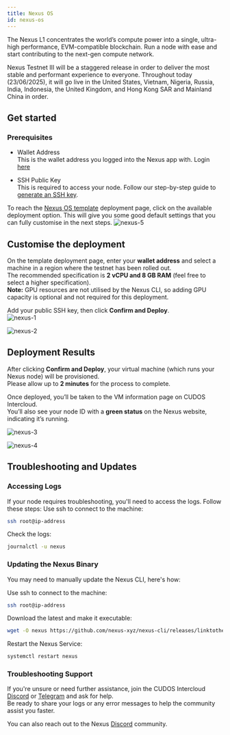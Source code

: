 ```yaml
---
title: Nexus OS
id: nexus-os
---
```

The Nexus L1 concentrates the world’s compute power into a single, ultra-high performance, EVM-compatible blockchain. Run a node with ease and start contributing to the next-gen compute network.

Nexus Testnet III will be a staggered release in order to deliver the most stable and performant experience to everyone. Throughout today (23/06/2025), it will go live in the United States, Vietnam, Nigeria, Russia, India, Indonesia, the United Kingdom, and Hong Kong SAR and Mainland China in order.

## Get started

### Prerequisites

- Wallet Address  
  This is the wallet address you logged into the Nexus app with. Login [here](https://app.nexus.xyz/)

- SSH Public Key  
  This is required to access your node. Follow our step-by-step guide to [generate an SSH key](https://docs.cudos.org/docs/cudos-intercloud/usage/via-user-interface/creating-an-ssh-key).
 

To reach the [Nexus OS template](https://intercloud.cudos.org/templates) deployment page, click on the available deployment option. This will give you some good default settings that you can fully customise in the next steps.
![nexus-5](@site/static/img/nexus_5.png)

## Customise the deployment
On the template deployment page, enter your **wallet address** and select a machine in a region where the testnet has been rolled out.  
The recommended specification is **2 vCPU and 8 GB RAM** (feel free to select a higher specification).  
**Note:** GPU resources are not utilised by the Nexus CLI, so adding GPU capacity is optional and not required for this deployment.


Add your public SSH key, then click **Confirm and Deploy**.  
![nexus-1](@site/static/img/nexus_1.png)

![nexus-2](@site/static/img/nexus_2.png)

## Deployment Results

After clicking **Confirm and Deploy**, your virtual machine (which runs your Nexus node) will be provisioned.  
Please allow up to **2 minutes** for the process to complete.

Once deployed, you’ll be taken to the VM information page on CUDOS Intercloud.  
You’ll also see your node ID with a **green status** on the Nexus website, indicating it’s running.

![nexus-3](@site/static/img/nexus_3.png)

![nexus-4](@site/static/img/nexus_4.png)

## Troubleshooting and Updates
### Accessing Logs
If your node requires troubleshooting, you'll need to access the logs. Follow these steps:
Use ssh to connect to the machine:
```bash
ssh root@ip-address
```
Check the logs:
```bash
journalctl -u nexus
```

### Updating the Nexus Binary
You may need to manually update the Nexus CLI, here's how:

Use ssh to connect to the machine:
```bash
ssh root@ip-address
```
Download the latest and make it executable:
```bash
wget -O nexus https://github.com/nexus-xyz/nexus-cli/releases/linktothelatestnexusbinaryforlinuxx86 && chmod +x nexus && mv nexus /usr/local/bin/nexus 
```
Restart the Nexus Service:
```bash
systemctl restart nexus
```

### Troubleshooting Support
If you're unsure or need further assistance, join the CUDOS Intercloud [Discord](https://discord.com/invite/cudos) or [Telegram](https://t.me/cudostelegram) and ask for help.  
Be ready to share your logs or any error messages to help the community assist you faster.

You can also reach out to the Nexus [Discord](https://discord.gg/nexus-xyz) community.